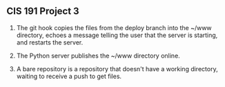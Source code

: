 CIS 191 Project 3
-----------------

1) The git hook copies the files from the deploy branch into the ~/www directory, echoes a message telling the user that the server is starting, and restarts the server.

2) The Python server publishes the ~/www directory online.

3) A bare repository is a repository that doesn't have a working directory, waiting to receive a push to get files.
